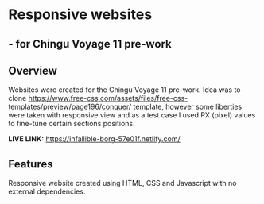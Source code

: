 # Responsive websites 
## - for Chingu Voyage 11 pre-work

## Overview

Websites were created for the Chingu Voyage 11 pre-work. Idea was to clone https://www.free-css.com/assets/files/free-css-templates/preview/page196/conquer/ template, however some liberties were taken with responsive view and as a test case I used PX (pixel) values to fine-tune certain sections positions.

**LIVE LINK:** https://infallible-borg-57e01f.netlify.com/

## Features
Responsive website created using HTML, CSS and Javascript with no external dependencies.
